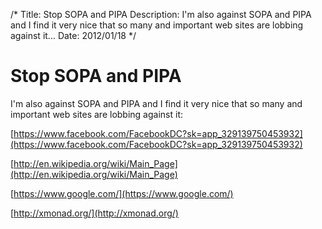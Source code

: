 /*
Title: Stop SOPA and PIPA
Description: I'm also against SOPA and PIPA and I find it very nice that so many and important web sites are lobbing against it...
Date: 2012/01/18
*/

# Stop SOPA and PIPA

I'm also against SOPA and PIPA and I find it very nice that so many and important web sites are lobbing against it:

[https://www.facebook.com/FacebookDC?sk=app_329139750453932](https://www.facebook.com/FacebookDC?sk=app_329139750453932)

[http://en.wikipedia.org/wiki/Main_Page](http://en.wikipedia.org/wiki/Main_Page)

[https://www.google.com/](https://www.google.com/)

[http://xmonad.org/](http://xmonad.org/)
